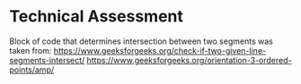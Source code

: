 # Technical Assessment

Block of code that determines intersection between two segments was taken from:
https://www.geeksforgeeks.org/check-if-two-given-line-segments-intersect/
https://www.geeksforgeeks.org/orientation-3-ordered-points/amp/
